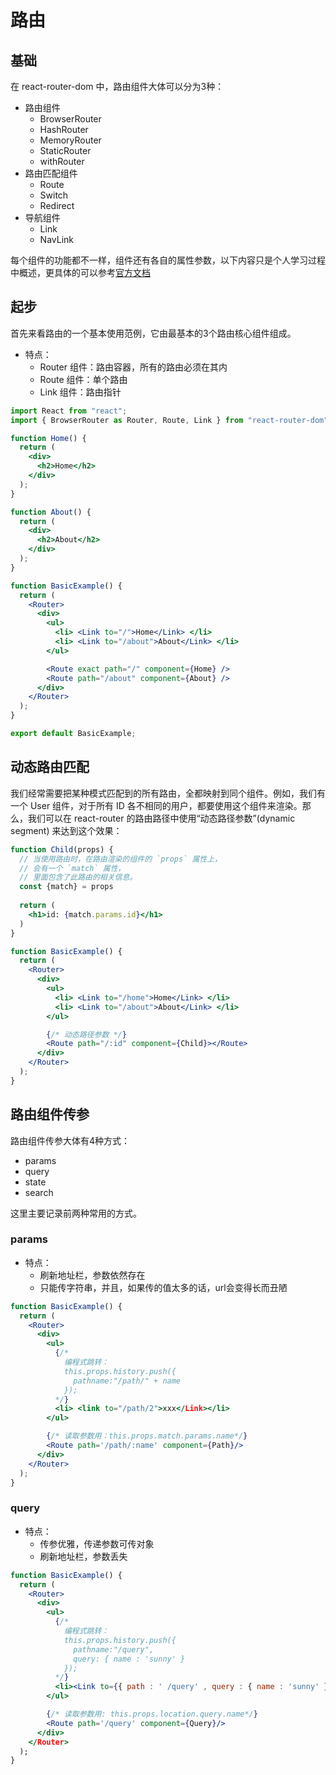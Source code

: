 # 路由

## 基础

在 react-router-dom 中，路由组件大体可以分为3种：

- 路由组件
  - BrowserRouter
  - HashRouter
  - MemoryRouter
  - StaticRouter
  - withRouter
- 路由匹配组件
  - Route
  - Switch
  - Redirect
- 导航组件
  - Link
  - NavLink

每个组件的功能都不一样，组件还有各自的属性参数，以下内容只是个人学习过程中概述，更具体的可以参考[官方文档](https://reacttraining.com/react-router/web/api/BrowserRouter)

## 起步

首先来看路由的一个基本使用范例，它由最基本的3个路由核心组件组成。

- 特点：
  - Router 组件：路由容器，所有的路由必须在其内
  - Route 组件：单个路由
  - Link 组件：路由指针

```jsx
import React from "react";
import { BrowserRouter as Router, Route, Link } from "react-router-dom";

function Home() {
  return (
    <div>
      <h2>Home</h2>
    </div>
  );
}

function About() {
  return (
    <div>
      <h2>About</h2>
    </div>
  );
}

function BasicExample() {
  return (
    <Router>
      <div>
        <ul>
          <li> <Link to="/">Home</Link> </li>
          <li> <Link to="/about">About</Link> </li>
        </ul>

        <Route exact path="/" component={Home} />
        <Route path="/about" component={About} />
      </div>
    </Router>
  );
}

export default BasicExample;
```

## 动态路由匹配

我们经常需要把某种模式匹配到的所有路由，全都映射到同个组件。例如，我们有一个 User 组件，对于所有 ID 各不相同的用户，都要使用这个组件来渲染。那么，我们可以在 react-router 的路由路径中使用“动态路径参数”(dynamic segment) 来达到这个效果：

```jsx
function Child(props) {
  // 当使用路由时，在路由渲染的组件的 `props` 属性上，
  // 会有一个 `match` 属性，
  // 里面包含了此路由的相关信息。
  const {match} = props
  
  return (
    <h1>id: {match.params.id}</h1>
  )
}

function BasicExample() {
  return (
    <Router>
      <div>
        <ul>
          <li> <Link to="/home">Home</Link> </li>
          <li> <Link to="/about">About</Link> </li>
        </ul>

        {/* 动态路径参数 */}
        <Route path="/:id" component={Child}></Route>
      </div>
    </Router>
  );
}
```

<!-- ### 嵌套路由 -->

<!-- ### 编程式的导航 -->

<!-- ### 路由重定向 -->

## 路由组件传参

路由组件传参大体有4种方式：

- params
- query
- state
- search

这里主要记录前两种常用的方式。

### params

- 特点：
  - 刷新地址栏，参数依然存在
  - 只能传字符串，并且，如果传的值太多的话，url会变得长而丑陋

```jsx
function BasicExample() {
  return (
    <Router>
      <div>
        <ul>
          {/*
            编程式跳转：
            this.props.history.push({
              pathname:"/path/" + name
            });
          */}
          <li> <link to="/path/2">xxx</Link></li>
        </ul>

        {/* 读取参数用：this.props.match.params.name*/}
        <Route path='/path/:name' component={Path}/>
      </div>
    </Router>
  );
}
```

### query

- 特点：
  - 传参优雅，传递参数可传对象
  - 刷新地址栏，参数丢失

```jsx
function BasicExample() {
  return (
    <Router>
      <div>
        <ul>
          {/*
            编程式跳转：
            this.props.history.push({
              pathname:"/query",
              query: { name : 'sunny' }
            });
          */}
          <li><Link to={{ path : ' /query' , query : { name : 'sunny' }}}></li>
        </ul>

        {/* 读取参数用: this.props.location.query.name*/}
        <Route path='/query' component={Query}/>
      </div>
    </Router>
  );
}
```
